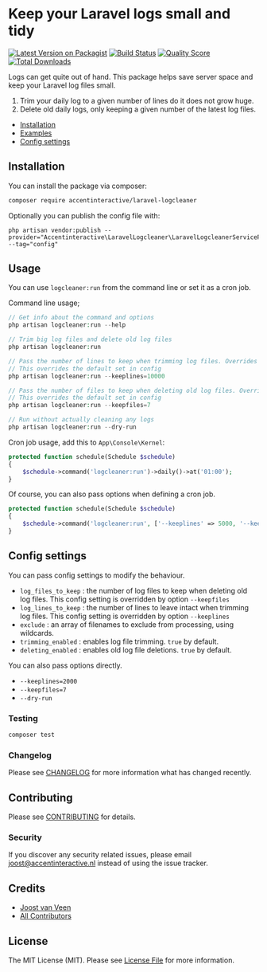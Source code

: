 # Keep your Laravel logs small and tidy

[![Latest Version on Packagist](https://img.shields.io/packagist/v/accentinteractive/laravel-logcleaner.svg?style=flat-square)](https://packagist.org/packages/accentinteractive/laravel-logcleaner)
[![Build Status](https://img.shields.io/travis/accentinteractive/laravel-logcleaner/master.svg?style=flat-square)](https://travis-ci.org/accentinteractive/laravel-logcleaner)
[![Quality Score](https://img.shields.io/scrutinizer/g/accentinteractive/laravel-logcleaner.svg?style=flat-square)](https://scrutinizer-ci.com/g/accentinteractive/laravel-logcleaner)
[![Total Downloads](https://img.shields.io/packagist/dt/accentinteractive/laravel-logcleaner.svg?style=flat-square)](https://packagist.org/packages/accentinteractive/laravel-logcleaner)

Logs can get quite out of hand. This package helps save server space and keep your Laravel log files small.
1. Trim your daily log to a given number of lines do it does not grow huge.
2. Delete old daily logs, only keeping a given number of the latest log files.

- [Installation](#installation) 
- [Examples](#usage) 
- [Config settings](#config-settings)

## Installation

You can install the package via composer:

```bash
composer require accentinteractive/laravel-logcleaner
```

Optionally you can publish the config file with:
```
php artisan vendor:publish --provider="Accentinteractive\LaravelLogcleaner\LaravelLogcleanerServiceProvider" --tag="config"
```

## Usage
You can use `logcleaner:run` from the command line or set it as a cron job.

Command line usage;
``` php
// Get info about the command and options
php artisan logcleaner:run --help

// Trim big log files and delete old log files
php artisan logcleaner:run

// Pass the number of lines to keep when trimming log files. Overrides the config setting.
// This overrides the default set in config
php artisan logcleaner:run --keeplines=10000

// Pass the number of files to keep when deleting old log files. Overrides the config setting.
// This overrides the default set in config
php artisan logcleaner:run --keepfiles=7

// Run without actually cleaning any logs
php artisan logcleaner:run --dry-run
```

Cron job usage, add this to `App\Console\Kernel`:
``` php
protected function schedule(Schedule $schedule)
{
    $schedule->command('logcleaner:run')->daily()->at('01:00');
}
```

Of course, you can also pass options when defining a cron job.
``` php
protected function schedule(Schedule $schedule)
{
    $schedule->command('logcleaner:run', ['--keeplines' => 5000, '--keepfiles' => 14])->daily()->at('01:00');
}
```

## Config settings
You can pass config settings to modify the behaviour.
- `log_files_to_keep` : the number of log files to keep when deleting old log files. This config setting is overridden by option `--keepfiles` 
- `log_lines_to_keep` : the number of lines to leave intact when trimming log files. This config setting is overridden by option `--keeplines`
- `exclude` : an array of filenames to exclude from processing, using wildcards. 
- `trimming_enabled` : enables log file trimming. `true` by default. 
- `deleting_enabled` : enables old log file deletions. `true` by default. 

You can also pass options directly. 
- `--keeplines=2000`
- `--keepfiles=7`
- `--dry-run`

### Testing

``` bash
composer test
```

### Changelog

Please see [CHANGELOG](CHANGELOG.md) for more information what has changed recently.

## Contributing

Please see [CONTRIBUTING](CONTRIBUTING.md) for details.

### Security

If you discover any security related issues, please email joost@accentinteractive.nl instead of using the issue tracker.

## Credits

- [Joost van Veen](https://github.com/accentinteractive)
- [All Contributors](../../contributors)

## License

The MIT License (MIT). Please see [License File](LICENSE.md) for more information.
